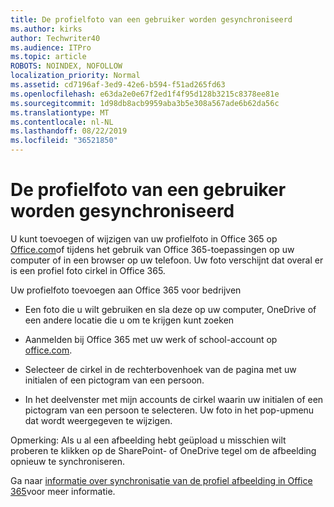 ```yaml
---
title: De profielfoto van een gebruiker worden gesynchroniseerd
ms.author: kirks
author: Techwriter40
ms.audience: ITPro
ms.topic: article
ROBOTS: NOINDEX, NOFOLLOW
localization_priority: Normal
ms.assetid: cd7196af-3ed9-42e6-b594-f51ad265fd63
ms.openlocfilehash: e63da2e0e67f2ed1f4f95d128b3215c8378ee81e
ms.sourcegitcommit: 1d98db8acb9959aba3b5e308a567ade6b62da56c
ms.translationtype: MT
ms.contentlocale: nl-NL
ms.lasthandoff: 08/22/2019
ms.locfileid: "36521850"
---
```

# <a name="sync-a-users-profile-picture"></a>De profielfoto van een gebruiker worden gesynchroniseerd

U kunt toevoegen of wijzigen van uw profielfoto in Office 365 op [Office.com](http://www.office.com)of tijdens het gebruik van Office 365-toepassingen op uw computer of in een browser op uw telefoon. Uw foto verschijnt dat overal er is een profiel foto cirkel in Office 365.

Uw profielfoto toevoegen aan Office 365 voor bedrijven

- Een foto die u wilt gebruiken en sla deze op uw computer, OneDrive of een andere locatie die u om te krijgen kunt zoeken

- Aanmelden bij Office 365 met uw werk of school-account op [office.com](http://www.office.com).

- Selecteer de cirkel in de rechterbovenhoek van de pagina met uw initialen of een pictogram van een persoon.

- In het deelvenster met mijn accounts de cirkel waarin uw initialen of een pictogram van een persoon te selecteren. Uw foto in het pop-upmenu dat wordt weergegeven te wijzigen.

Opmerking: Als u al een afbeelding hebt geüpload u misschien wilt proberen te klikken op de SharePoint- of OneDrive tegel om de afbeelding opnieuw te synchroniseren.

Ga naar [informatie over synchronisatie van de profiel afbeelding in Office 365](https://support.office.com/article/information-about-profile-picture-synchronization-in-office-365-20594d76-d054-4af4-a660-401133e3d48a?ui=en-US&amp;rs=en-US&amp;ad=US)voor meer informatie.

